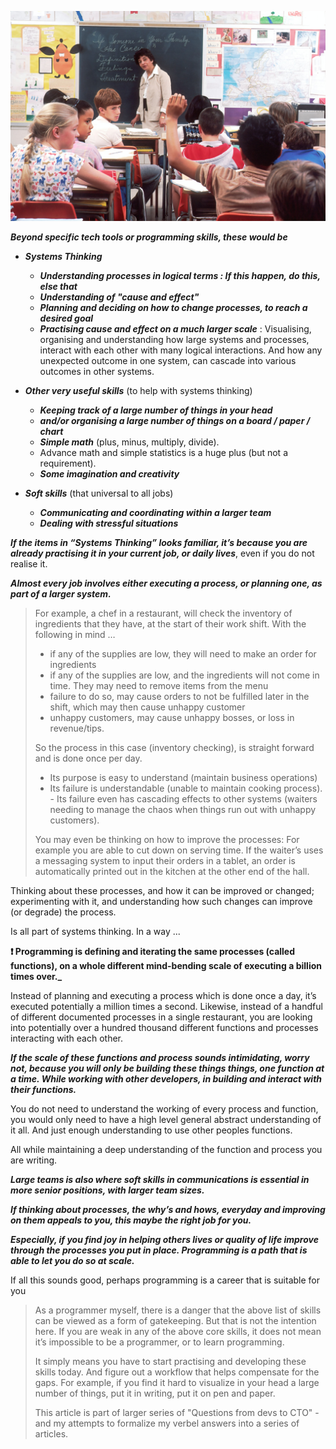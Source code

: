 ![Picture of a kid asking a question in a classroom](unsplash/kid-asking-question-in-classroom.jpg)

**_Beyond specific tech tools or programming skills, these would be_**

-   **_Systems Thinking_**
    -   **_Understanding processes in logical terms : If this happen, do this, else that_**
    -   **_Understanding of "cause and effect"_**
    -   **_Planning and deciding on how to change processes, to reach a desired goal_**
    -   **_Practising cause and effect on a much larger scale_** : Visualising, organising and understanding how large systems and processes, interact with each other with many logical interactions. And how any unexpected outcome in one system, can cascade into various outcomes in other systems.  
        
-   **_Other very useful skills_** (to help with systems thinking)
    -   **_Keeping track of a large number of things in your head_**
    -   **_and/or organising a large number of things on a board / paper / chart_**
    -   **_Simple math_** (plus, minus, multiply, divide).
    -   Advance math and simple statistics is a huge plus (but not a requirement).
    -   **_Some imagination and creativity_**  
        
-   **_Soft skills_** (that universal to all jobs)
    -   **_Communicating and coordinating within a larger team_**
    -   **_Dealing with stressful situations_**

**_If the items in “Systems Thinking” looks familiar, it’s because you are already practising it in your current job, or daily lives_**, even if you do not realise it.

**_Almost every job involves either executing a process, or planning one, as part of a larger system._**

> For example, a chef in a restaurant, will check the inventory of ingredients that they have, at the start of their work shift. With the following in mind …
>
> -   if any of the supplies are low, they will need to make an order for ingredients
> -   if any of the supplies are low, and the ingredients will not come in time. They may need to remove items from the menu
> -   failure to do so, may cause orders to not be fulfilled later in the shift, which may then cause unhappy customer
> -   unhappy customers, may cause unhappy bosses, or loss in revenue/tips.
>
> So the process in this case (inventory checking), is straight forward and is done once per day. 
> - Its purpose is easy to understand (maintain business operations)
> - Its failure is understandable (unable to maintain cooking process). - Its failure even has cascading effects to other systems (waiters needing to manage the chaos when things run out with unhappy customers).
> 
> You may even be thinking on how to improve the processes: For example you are able to cut down on serving time. If the waiter’s uses a messaging system to input their orders in a tablet, an order is automatically printed out in the kitchen at the other end of the hall.

Thinking about these processes, and how it can be improved or changed; experimenting with it, and understanding how such changes can improve (or degrade) the process. 

Is all part of systems thinking. In a way ...

**❗ Programming is defining and iterating the same processes (called functions), on a whole different mind-bending scale of executing a billion times over._**

Instead of planning and executing a process which is done once a day, it’s executed potentially a million times a second. Likewise, instead of a handful of different documented processes in a single restaurant, you are looking into potentially over a hundred thousand different functions and processes interacting with each other.

**_If the scale of these functions and process sounds intimidating, worry not, because you will only be building these things things, one function at a time. While working with other developers, in building and interact with their functions._**

You do not need to understand the working of every process and function, you would only need to have a high level general abstract understanding of it all. And just enough understanding to use other peoples functions.

All while maintaining a deep understanding of the function and process you are writing.

**_Large teams is also where soft skills in communications is essential in more senior positions, with larger team sizes._**

**_If thinking about processes, the why’s and hows, everyday and improving on them appeals to you, this maybe the right job for you._**

**_Especially, if you find joy in helping others lives or quality of life improve through the processes you put in place. Programming is a path that is able to let you do so at scale._**

If all this sounds good, perhaps programming is a career that is suitable for you

> As a programmer myself, there is a danger that the above list of skills can be viewed as a form of gatekeeping. But that is not the intention here. If you are weak in any of the above core skills, it does not mean it’s impossible to be a programmer, or to learn programming.  
>   
> It simply means you have to start practising and developing these skills today. And figure out a workflow that helps compensate for the gaps. For example, if you find it hard to visualize in your head a large number of things, put it in writing, put it on pen and paper.
> 
> This article is part of larger series of "Questions from devs to CTO" - and my attempts to formalize my verbel answers into a series of articles.
